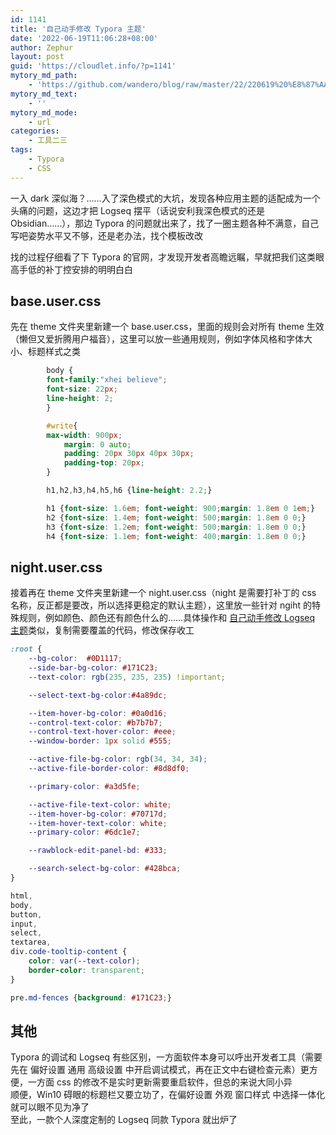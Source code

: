 ```yaml
---
id: 1141
title: '自己动手修改 Typora 主题'
date: '2022-06-19T11:06:28+08:00'
author: Zephur
layout: post
guid: 'https://cloudlet.info/?p=1141'
mytory_md_path:
    - 'https://github.com/wandero/blog/raw/master/22/220619%20%E8%87%AA%E5%B7%B1%E5%8A%A8%E6%89%8B%E4%BF%AE%E6%94%B9%20Typora%20%E4%B8%BB%E9%A2%98.md'
mytory_md_text:
    - ''
mytory_md_mode:
    - url
categories:
    - 工具二三
tags:
    - Typora
    - CSS
---
```


一入 dark 深似海？……入了深色模式的大坑，发现各种应用主题的适配成为一个头痛的问题，这边才把 Logseq 摆平（话说安利我深色模式的还是 Obsidian……），那边 Typora 的问题就出来了，找了一圈主题各种不满意，自己写吧姿势水平又不够，还是老办法，找个模板改改

找的过程仔细看了下 Typora 的官网，才发现开发者高瞻远瞩，早就把我们这类眼高手低的补丁控安排的明明白白

<!-- more -->

## base.user.css

先在 theme 文件夹里新建一个 base.user.css，里面的规则会对所有 theme 生效（懒但又爱折腾用户福音），这里可以放一些通用规则，例如字体风格和字体大小、标题样式之类

```css
        body {
        font-family:"xhei believe";
        font-size: 22px;
        line-height: 2;
        }

        #write{
        max-width: 900px;
            margin: 0 auto;
            padding: 20px 30px 40px 30px;
            padding-top: 20px;
        }

        h1,h2,h3,h4,h5,h6 {line-height: 2.2;}

        h1 {font-size: 1.6em; font-weight: 900;margin: 1.8em 0 1em;}
        h2 {font-size: 1.4em; font-weight: 500;margin: 1.8em 0 0;}
        h3 {font-size: 1.2em; font-weight: 500;margin: 1.8em 0 0;}
        h4 {font-size: 1.1em; font-weight: 400;margin: 1.8em 0 0;}
```

## night.user.css

接着再在 theme 文件夹里新建一个 night.user.css（night 是需要打补丁的 css 名称，反正都是要改，所以选择更稳定的默认主题），这里放一些针对 ngiht 的特殊规则，例如颜色、颜色还有颜色什么的……具体操作和 [自己动手修改 Logseq 主题](https://cloudlet.info/t/1135)类似，复制需要覆盖的代码，修改保存收工

```css
:root {
    --bg-color:  #0D1117;
    --side-bar-bg-color: #171C23;
    --text-color: rgb(235, 235, 235) !important;

    --select-text-bg-color:#4a89dc;

    --item-hover-bg-color: #0a0d16;
    --control-text-color: #b7b7b7;
    --control-text-hover-color: #eee;
    --window-border: 1px solid #555;

    --active-file-bg-color: rgb(34, 34, 34);
    --active-file-border-color: #8d8df0;

    --primary-color: #a3d5fe;

    --active-file-text-color: white;
    --item-hover-bg-color: #70717d;
    --item-hover-text-color: white;
    --primary-color: #6dc1e7;

    --rawblock-edit-panel-bd: #333;

    --search-select-bg-color: #428bca;
}

html,
body,
button,
input,
select,
textarea,
div.code-tooltip-content {
    color: var(--text-color);
    border-color: transparent;
}

pre.md-fences {background: #171C23;}
```

## 其他

Typora 的调试和 Logseq 有些区别，一方面软件本身可以呼出开发者工具（需要先在 偏好设置 通用 高级设置 中开启调试模式，再在正文中右键检查元素）更方便，一方面 css 的修改不是实时更新需要重启软件，但总的来说大同小异  
顺便，Win10 碍眼的标题栏又要立功了，在偏好设置 外观 窗口样式 中选择一体化就可以眼不见为净了  
至此，一款个人深度定制的 Logseq 同款 Typora 就出炉了